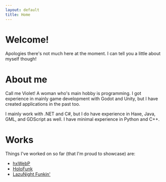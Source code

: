 ```yaml
---
layout: default
title: Home
---
```



# Welcome!
Apologies there's not much here at the moment. I can tell you a little about myself though!
# About me
Call me Violet! A woman who's main hobby is programming. I got experience in mainly game development with Godot and Unity, but I have created applications in the past too.

I mainly work with .NET and C#, but I do have experience in Haxe, Java, GML, and GDScript as well. I have minimal experience in Python and C++.
# Works
Things I've worked on so far (that I'm proud to showcase) are:
- [hxWebP](https://github.com/Binpuki/hxWebP)
- [HoloFunk](https://gamejolt.com/games/holofunk/754195)
- [LazuNight Funkin'](https://gamejolt.com/games/lazunight/723472)
